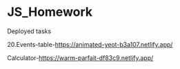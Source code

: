 # JS_Homework
 Deployed tasks
 
 
20.Events-table-https://animated-yeot-b3a107.netlify.app/


Calculator-https://warm-parfait-df83c9.netlify.app/
